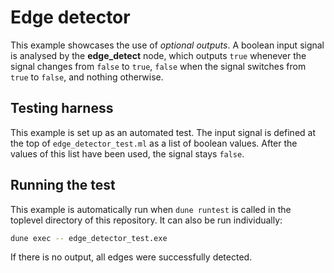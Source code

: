 # Edge detector

This example showcases the use of *optional outputs*. A boolean input signal is analysed by the **edge_detect** node, which outputs `true` whenever the signal changes from `false` to `true`, `false` when the signal switches from `true` to `false`, and nothing otherwise.

## Testing harness

This example is set up as an automated test. The input signal is defined at the top of `edge_detector_test.ml` as a list of boolean values. After the values of this list have been used, the signal stays `false`.

## Running the test

This example is automatically run when `dune runtest` is called in the toplevel directory of this repository. It can also be run individually:

```bash
dune exec -- edge_detector_test.exe
```

If there is no output, all edges were successfully detected.
